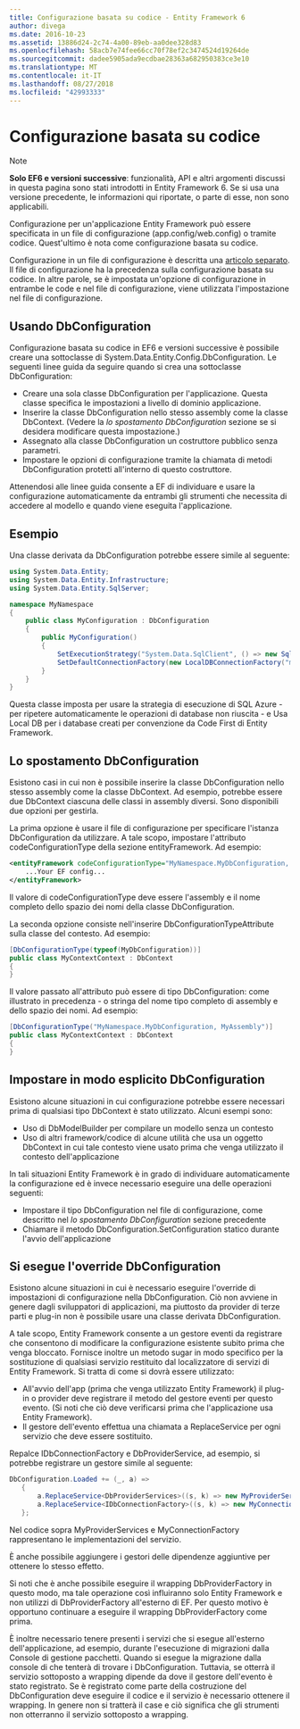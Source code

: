 ```yaml
---
title: Configurazione basata su codice - Entity Framework 6
author: divega
ms.date: 2016-10-23
ms.assetid: 13886d24-2c74-4a00-89eb-aa0dee328d83
ms.openlocfilehash: 58acb7e74fee66cc70f78ef2c3474524d19264de
ms.sourcegitcommit: dadee5905ada9ecdbae28363a682950383ce3e10
ms.translationtype: MT
ms.contentlocale: it-IT
ms.lasthandoff: 08/27/2018
ms.locfileid: "42993333"
---
```

# <a name="code-based-configuration"></a>Configurazione basata su codice
> [!NOTE]
> **Solo EF6 e versioni successive**: funzionalità, API e altri argomenti discussi in questa pagina sono stati introdotti in Entity Framework 6. Se si usa una versione precedente, le informazioni qui riportate, o parte di esse, non sono applicabili.  

Configurazione per un'applicazione Entity Framework può essere specificata in un file di configurazione (app.config/web.config) o tramite codice. Quest'ultimo è nota come configurazione basata su codice.  

Configurazione in un file di configurazione è descritta una [articolo separato](config-file.md). Il file di configurazione ha la precedenza sulla configurazione basata su codice. In altre parole, se è impostata un'opzione di configurazione in entrambe le code e nel file di configurazione, viene utilizzata l'impostazione nel file di configurazione.  

## <a name="using-dbconfiguration"></a>Usando DbConfiguration  

Configurazione basata su codice in EF6 e versioni successive è possibile creare una sottoclasse di System.Data.Entity.Config.DbConfiguration. Le seguenti linee guida da seguire quando si crea una sottoclasse DbConfiguration:  

- Creare una sola classe DbConfiguration per l'applicazione. Questa classe specifica le impostazioni a livello di dominio applicazione.  
- Inserire la classe DbConfiguration nello stesso assembly come la classe DbContext. (Vedere la *lo spostamento DbConfiguration* sezione se si desidera modificare questa impostazione.)  
- Assegnato alla classe DbConfiguration un costruttore pubblico senza parametri.  
- Impostare le opzioni di configurazione tramite la chiamata di metodi DbConfiguration protetti all'interno di questo costruttore.  

Attenendosi alle linee guida consente a EF di individuare e usare la configurazione automaticamente da entrambi gli strumenti che necessita di accedere al modello e quando viene eseguita l'applicazione.  

## <a name="example"></a>Esempio  

Una classe derivata da DbConfiguration potrebbe essere simile al seguente:  

``` csharp
using System.Data.Entity;
using System.Data.Entity.Infrastructure;
using System.Data.Entity.SqlServer;

namespace MyNamespace
{
    public class MyConfiguration : DbConfiguration
    {
        public MyConfiguration()
        {
            SetExecutionStrategy("System.Data.SqlClient", () => new SqlAzureExecutionStrategy());
            SetDefaultConnectionFactory(new LocalDBConnectionFactory("mssqllocaldb"));
        }
    }
}
```  

Questa classe imposta per usare la strategia di esecuzione di SQL Azure - per ripetere automaticamente le operazioni di database non riuscita - e Usa Local DB per i database creati per convenzione da Code First di Entity Framework.  

## <a name="moving-dbconfiguration"></a>Lo spostamento DbConfiguration  

Esistono casi in cui non è possibile inserire la classe DbConfiguration nello stesso assembly come la classe DbContext. Ad esempio, potrebbe essere due DbContext ciascuna delle classi in assembly diversi. Sono disponibili due opzioni per gestirla.  

La prima opzione è usare il file di configurazione per specificare l'istanza DbConfiguration da utilizzare. A tale scopo, impostare l'attributo codeConfigurationType della sezione entityFramework. Ad esempio:  

``` xml
<entityFramework codeConfigurationType="MyNamespace.MyDbConfiguration, MyAssembly">
    ...Your EF config...
</entityFramework>
```  

Il valore di codeConfigurationType deve essere l'assembly e il nome completo dello spazio dei nomi della classe DbConfiguration.  

La seconda opzione consiste nell'inserire DbConfigurationTypeAttribute sulla classe del contesto. Ad esempio:  

``` csharp  
[DbConfigurationType(typeof(MyDbConfiguration))]
public class MyContextContext : DbContext
{
}
```  

Il valore passato all'attributo può essere di tipo DbConfiguration: come illustrato in precedenza - o stringa del nome tipo completo di assembly e dello spazio dei nomi. Ad esempio:  

``` csharp
[DbConfigurationType("MyNamespace.MyDbConfiguration, MyAssembly")]
public class MyContextContext : DbContext
{
}
```  

## <a name="setting-dbconfiguration-explicitly"></a>Impostare in modo esplicito DbConfiguration  

Esistono alcune situazioni in cui configurazione potrebbe essere necessari prima di qualsiasi tipo DbContext è stato utilizzato. Alcuni esempi sono:  

- Uso di DbModelBuilder per compilare un modello senza un contesto  
- Uso di altri framework/codice di alcune utilità che usa un oggetto DbContext in cui tale contesto viene usato prima che venga utilizzato il contesto dell'applicazione  

In tali situazioni Entity Framework è in grado di individuare automaticamente la configurazione ed è invece necessario eseguire una delle operazioni seguenti:  

- Impostare il tipo DbConfiguration nel file di configurazione, come descritto nel *lo spostamento DbConfiguration* sezione precedente
- Chiamare il metodo DbConfiguration.SetConfiguration statico durante l'avvio dell'applicazione  

## <a name="overriding-dbconfiguration"></a>Si esegue l'override DbConfiguration  

Esistono alcune situazioni in cui è necessario eseguire l'override di impostazioni di configurazione nella DbConfiguration. Ciò non avviene in genere dagli sviluppatori di applicazioni, ma piuttosto da provider di terze parti e plug-in non è possibile usare una classe derivata DbConfiguration.  

A tale scopo, Entity Framework consente a un gestore eventi da registrare che consentono di modificare la configurazione esistente subito prima che venga bloccato.  Fornisce inoltre un metodo sugar in modo specifico per la sostituzione di qualsiasi servizio restituito dal localizzatore di servizi di Entity Framework. Si tratta di come si dovrà essere utilizzato:  

- All'avvio dell'app (prima che venga utilizzato Entity Framework) il plug-in o provider deve registrare il metodo del gestore eventi per questo evento. (Si noti che ciò deve verificarsi prima che l'applicazione usa Entity Framework).  
- Il gestore dell'evento effettua una chiamata a ReplaceService per ogni servizio che deve essere sostituito.  

Repalce IDbConnectionFactory e DbProviderService, ad esempio, si potrebbe registrare un gestore simile al seguente:  

``` csharp
DbConfiguration.Loaded += (_, a) =>
   {
       a.ReplaceService<DbProviderServices>((s, k) => new MyProviderServices(s));
       a.ReplaceService<IDbConnectionFactory>((s, k) => new MyConnectionFactory(s));
   };
```  

Nel codice sopra MyProviderServices e MyConnectionFactory rappresentano le implementazioni del servizio.  

È anche possibile aggiungere i gestori delle dipendenze aggiuntive per ottenere lo stesso effetto.  

Si noti che è anche possibile eseguire il wrapping DbProviderFactory in questo modo, ma tale operazione così influiranno solo Entity Framework e non utilizzi di DbProviderFactory all'esterno di EF. Per questo motivo è opportuno continuare a eseguire il wrapping DbProviderFactory come prima.  

È inoltre necessario tenere presenti i servizi che si esegue all'esterno dell'applicazione, ad esempio, durante l'esecuzione di migrazioni dalla Console di gestione pacchetti. Quando si esegue la migrazione dalla console di che tenterà di trovare i DbConfiguration. Tuttavia, se otterrà il servizio sottoposto a wrapping dipende da dove il gestore dell'evento è stato registrato. Se è registrato come parte della costruzione del DbConfiguration deve eseguire il codice e il servizio è necessario ottenere il wrapping. In genere non si tratterà il case e ciò significa che gli strumenti non otterranno il servizio sottoposto a wrapping.  
